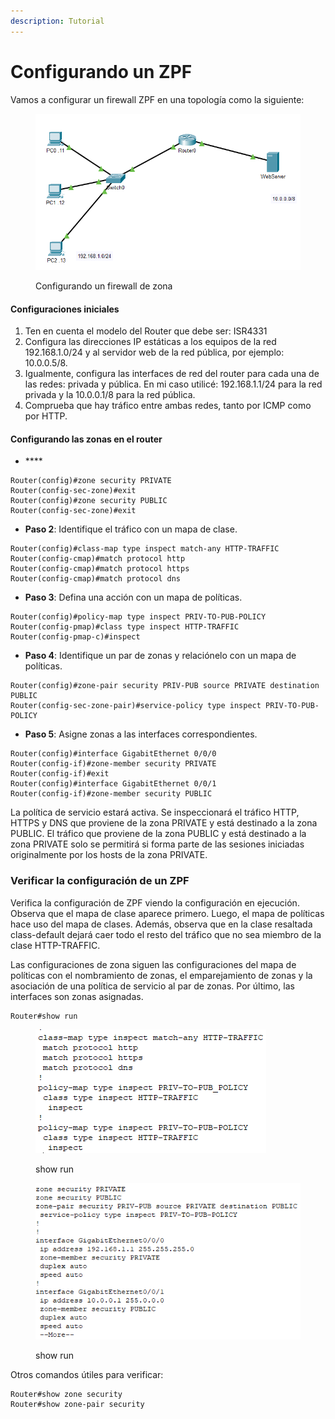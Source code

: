 ```yaml
---
description: Tutorial
---
```


# Configurando un ZPF

Vamos a configurar un firewall ZPF en una topología como la siguiente:

&#x20;   &#x20;

<figure><img src="../../.gitbook/assets/image (2).png" alt=""><figcaption><p>Configurando un firewall de zona</p></figcaption></figure>

#### Configuraciones iniciales

1. Ten en cuenta el modelo del Router que debe ser: ISR4331&#x20;
2. Configura las direcciones IP estáticas a los equipos de la red 192.168.1.0/24 y al servidor web de la red pública, por ejemplo: 10.0.0.5/8. &#x20;
3. Igualmente, configura las interfaces de red del router para cada una de las redes: privada y pública. En mi caso utilicé: 192.168.1.1/24 para la red privada y la 10.0.0.1/8 para la red pública.
4. Comprueba que hay tráfico entre ambas redes, tanto por ICMP como por HTTP.

#### Configurando las zonas en el router&#x20;

* &#x20;****&#x20;

```
Router(config)#zone security PRIVATE
Router(config-sec-zone)#exit
Router(config)#zone security PUBLIC
Router(config-sec-zone)#exit
```

* **Paso 2**: Identifique el tráfico con un mapa de clase.

```
Router(config)#class-map type inspect match-any HTTP-TRAFFIC
Router(config-cmap)#match protocol http
Router(config-cmap)#match protocol https
Router(config-cmap)#match protocol dns
```

* **Paso 3**: Defina una acción con un mapa de políticas.

```
Router(config)#policy-map type inspect PRIV-TO-PUB-POLICY
Router(config-pmap)#class type inspect HTTP-TRAFFIC
Router(config-pmap-c)#inspect 
```

* **Paso 4**: Identifique un par de zonas y relaciónelo con un mapa de políticas.

```
Router(config)#zone-pair security PRIV-PUB source PRIVATE destination PUBLIC
Router(config-sec-zone-pair)#service-policy type inspect PRIV-TO-PUB-POLICY
```

* **Paso 5**: Asigne zonas a las interfaces correspondientes.

```
Router(config)#interface GigabitEthernet 0/0/0
Router(config-if)#zone-member security PRIVATE
Router(config-if)#exit
Router(config)#interface GigabitEthernet 0/0/1
Router(config-if)#zone-member security PUBLIC

```

La política de servicio estará activa. Se inspeccionará el tráfico HTTP, HTTPS y DNS que proviene de la zona PRIVATE y está destinado a la zona PUBLIC. El tráfico que proviene de la zona PUBLIC y está destinado a la zona PRIVATE solo se permitirá si forma parte de las sesiones iniciadas originalmente por los hosts de la zona PRIVATE.

### Verificar la configuración de un ZPF

Verifica la configuración de ZPF viendo la configuración en ejecución. Observa que el mapa de clase aparece primero. Luego, el mapa de políticas hace uso del mapa de clases. Además, observa que en la clase resaltada class-default dejará caer todo el resto del tráfico que no sea miembro de la clase HTTP-TRAFFIC.

Las configuraciones de zona siguen las configuraciones del mapa de políticas con el nombramiento de zonas, el emparejamiento de zonas y la asociación de una política de servicio al par de zonas. Por último, las interfaces son zonas asignadas.

```
Router#show run
```

<figure><img src="../../.gitbook/assets/image (18) (3).png" alt=""><figcaption><p>show run</p></figcaption></figure>

<figure><img src="../../.gitbook/assets/image (4) (1) (1).png" alt=""><figcaption><p>show run</p></figcaption></figure>

Otros comandos útiles para verificar:

```
Router#show zone security 
Router#show zone-pair security
```
